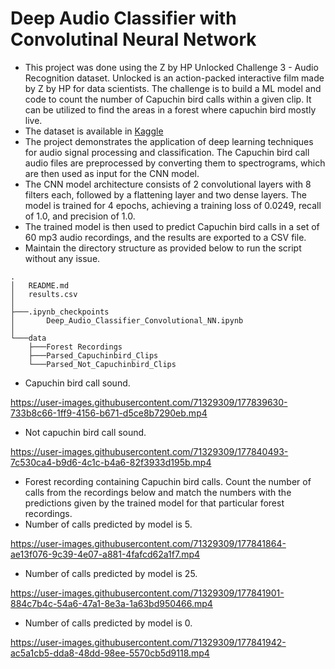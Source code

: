 # Deep Audio Classifier with Convolutinal Neural Network
- This project was done using the Z by HP Unlocked Challenge 3 - Audio Recognition dataset. Unlocked is an action-packed interactive film made by Z by HP for data scientists. The challenge is to build a ML model and code to count the number of Capuchin bird calls within a given clip. It can be utilized to find the areas in a forest where capuchin bird mostly live.
- The dataset is available in [Kaggle](https://www.kaggle.com/datasets/kenjee/z-by-hp-unlocked-challenge-3-signal-processing)
- The project demonstrates the application of deep learning techniques for audio signal processing and classification. The Capuchin bird call audio files are preprocessed by converting them to spectrograms, which are then used as input for the CNN model.
- The CNN model architecture consists of 2 convolutional layers with 8 filters each, followed by a flattening layer and two dense layers. The model is trained for 4 epochs, achieving a training loss of 0.0249, recall of 1.0, and precision of 1.0.
- The trained model is then used to predict Capuchin bird calls in a set of 60 mp3 audio recordings, and the results are exported to a CSV file.
- Maintain the directory structure as provided below to run the script without any issue.
```
.
│   README.md
│   results.csv
│
├───.ipynb_checkpoints
│       Deep_Audio_Classifier_Convolutional_NN.ipynb
│
└───data
    ├───Forest Recordings
    ├───Parsed_Capuchinbird_Clips
    └───Parsed_Not_Capuchinbird_Clips
```
- Capuchin bird call sound.

https://user-images.githubusercontent.com/71329309/177839630-733b8c66-1ff9-4156-b671-d5ce8b7290eb.mp4

- Not capuchin bird call sound.

https://user-images.githubusercontent.com/71329309/177840493-7c530ca4-b9d6-4c1c-b4a6-82f3933d195b.mp4

- Forest recording containing Capuchin bird calls. Count the number of calls from the recordings below and match the numbers with the predictions given by the trained model for that particular forest recordings.
- Number of calls predicted by model is 5.

https://user-images.githubusercontent.com/71329309/177841864-ae13f076-9c39-4e07-a881-4fafcd62a1f7.mp4

- Number of calls predicted by model is 25.

https://user-images.githubusercontent.com/71329309/177841901-884c7b4c-54a6-47a1-8e3a-1a63bd950466.mp4

- Number of calls predicted by model is 0.

https://user-images.githubusercontent.com/71329309/177841942-ac5a1cb5-dda8-48dd-98ee-5570cb5d9118.mp4
